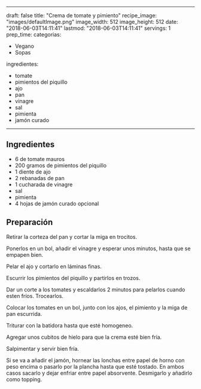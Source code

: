 
---
draft: false
title: "Crema de tomate y pimiento"
recipe_image: "images/defaultImage.png"
image_width: 512
image_height: 512
date: "2018-06-03T14:11:41"
lastmod: "2018-06-03T14:11:41"
servings: 1
prep_time: 
categorias:
  - Vegano
  - Sopas

ingredientes:
  - tomate
  - pimientos del piquillo
  - ajo
  - pan
  - vinagre
  - sal
  - pimienta
  - jamón curado
---

## Ingredientes
- 6  de tomate mauros
- 200 gramos de pimientos del piquillo
- 1 diente de ajo
- 2 rebanadas de pan
- 1 cucharada de vinagre
- sal
- pimienta
- 4 hojas de jamón curado opcional

## Preparación
Retirar la corteza del pan y cortar la miga en trocitos.

Ponerlos en un bol, añadir el vinagre y esperar unos minutos, hasta que se empapen bien.

Pelar el ajo y cortarlo en láminas finas.

Escurrir los pimientos del piquillo y partirlos en trozos.

Dar un corte a los tomates y escaldarlos 2 minutos para pelarlos cuando esten fríos. Trocearlos.

Colocar los tomates en un bol, junto con los ajos, el pimiento y la miga de pan escurrida.

Triturar con la batidora hasta que esté homogeneo.

Agregar unos cubitos de hielo para que la crema esté bien fría.

Salpimentar y servir bien fría.



Si se va a añadir el jamón, hornear las lonchas entre papel de horno con peso encima o pasarlo por la plancha hasta que esté tostado. En ambos casos sacarlo y dejar enfriar entre papel absorvente. Desmigarlo y añadirlo como topping.


